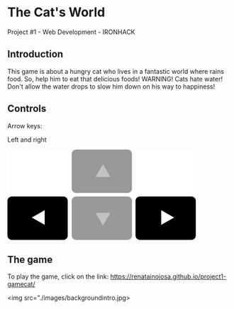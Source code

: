 # The Cat's World

Project #1 - Web Development - IRONHACK

## Introduction

 This game is about a hungry cat who lives in a fantastic world where rains food. So, help him to eat that delicious foods! 
 WARNING! Cats hate water! Don't allow the water drops to slow him down on his way to happiness!

## Controls

Arrow keys:

Left and right

<img src="./images/arrows.png"/>

## The game

To play the game, click on the link: https://renatainojosa.github.io/project1-gamecat/ 

<img src="./images/backgroundintro.jpg>






